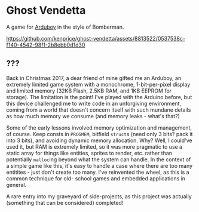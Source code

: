 # Ghost Vendetta

A game for [Arduboy](https://www.arduboy.com/) in the style of Bomberman.

https://github.com/kenprice/ghost-vendetta/assets/8813522/0537538c-f140-4542-98f1-2b8ebb0d1d30

## ???

Back in Christmas 2017, a dear friend of mine gifted me an Arduboy, an extremely limited game system with a monochrome, 1-bit-per-pixel display and limited memory (32KB Flash, 2.5KB RAM, and 1KB EEPROM for storage).
The limitation is the point! I've played with the Arduino before, but this device challenged me to write code in an unforgiving environment, coming from a world that doesn't concern itself with such
mundane details as how much memory we consume (and memory leaks - what's that?)

Some of the early lessons involved memory optimization and management, of course. Keep consts in `PROGMEM`, bitfield `struct`s (need only 3 bits? pack it into 3 bits), and avoiding dynamic memory allocation. Why?
Well, I could've used it, but RAM is extremely limited, so it was more pragmatic to use a static array for things like entities, sprites to render, etc. rather than potentially `malloc`ing beyond what the system
can handle. In the context of a simple game like this, it's easy to handle a case where there are too many entitites - just don't create too many. I've reinvented the wheel, as this is a common technique for old-
school games and embedded applications in general.

A rare entry into my graveyard of side-projects, as this project was actually (something that can be considered) completed!

